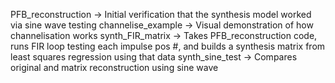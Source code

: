 PFB_reconstruction -> Initial verification that the synthesis model worked via sine wave testing
channelise_example -> Visual demonstration of how channelisation works
synth_FIR_matrix -> Takes PFB_reconstruction code, runs FIR loop testing each impulse pos #, and builds a synthesis matrix from least squares regression using that data
synth_sine_test -> Compares original and matrix reconstruction using sine wave
